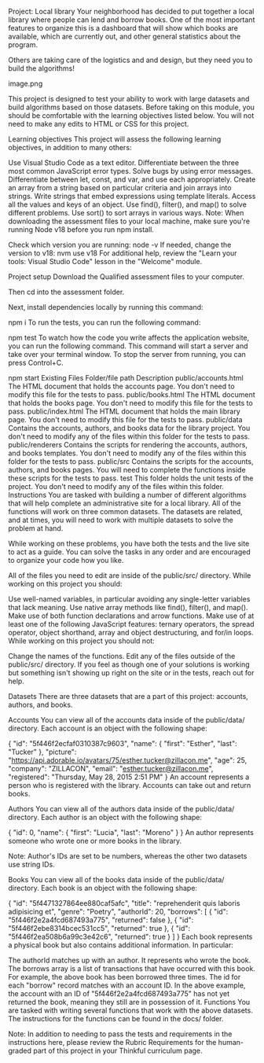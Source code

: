 Project: Local library
Your neighborhood has decided to put together a local library where people can lend and borrow books. One of the most important features to organize this is a dashboard that will show which books are available, which are currently out, and other general statistics about the program.

Others are taking care of the logistics and and design, but they need you to build the algorithms!

image.png

This project is designed to test your ability to work with large datasets and build algorithms based on those datasets. Before taking on this module, you should be comfortable with the learning objectives listed below. You will not need to make any edits to HTML or CSS for this project.

Learning objectives
This project will assess the following learning objectives, in addition to many others:

Use Visual Studio Code as a text editor.
Differentiate between the three most common JavaScript error types.
Solve bugs by using error messages.
Differentiate between let, const, and var, and use each appropriately.
Create an array from a string based on particular criteria and join arrays into strings.
Write strings that embed expressions using template literals.
Access all the values and keys of an object.
Use find(), filter(), and map() to solve different problems.
Use sort() to sort arrays in various ways.
Note: When downloading the assessment files to your local machine, make sure you're running Node v18 before you run npm install.

Check which version you are running: node -v
If needed, change the version to v18: nvm use v18
For additional help, review the "Learn your tools: Visual Studio Code" lesson in the "Welcome" module.

Project setup
Download the Qualified assessment files to your computer.

Then cd into the assessment folder.

Next, install dependencies locally by running this command:

npm i
To run the tests, you can run the following command:

npm test
To watch how the code you write affects the application website, you can run the following command. This command will start a server and take over your terminal window. To stop the server from running, you can press Control+C.

npm start
Existing Files
Folder/file path	Description
public/accounts.html	The HTML document that holds the accounts page. You don't need to modify this file for the tests to pass.
public/books.html	The HTML document that holds the books page. You don't need to modify this file for the tests to pass.
public/index.html	The HTML document that holds the main library page. You don't need to modify this file for the tests to pass.
public/data	Contains the accounts, authors, and books data for the library project. You don't need to modify any of the files within this folder for the tests to pass.
public/renderers	Contains the scripts for rendering the accounts, authors, and books templates. You don't need to modify any of the files within this folder for the tests to pass.
public/src	Contains the scripts for the accounts, authors, and books pages. You will need to complete the functions inside these scripts for the tests to pass.
test	This folder holds the unit tests of the project. You don't need to modify any of the files within this folder.
Instructions
You are tasked with building a number of different algorithms that will help complete an administrative site for a local library. All of the functions will work on three common datasets. The datasets are related, and at times, you will need to work with multiple datasets to solve the problem at hand.

While working on these problems, you have both the tests and the live site to act as a guide. You can solve the tasks in any order and are encouraged to organize your code how you like.

All of the files you need to edit are inside of the public/src/ directory.
While working on this project you should:

Use well-named variables, in particular avoiding any single-letter variables that lack meaning.
Use native array methods like find(), filter(), and map().
Make use of both function declarations and arrow functions.
Make use of at least one of the following JavaScript features: ternary operators, the spread operator, object shorthand, array and object destructuring, and for/in loops.
While working on this project you should not:

Change the names of the functions.
Edit any of the files outside of the public/src/ directory.
If you feel as though one of your solutions is working but something isn't showing up right on the site or in the tests, reach out for help.

Datasets
There are three datasets that are a part of this project: accounts, authors, and books.

Accounts
You can view all of the accounts data inside of the public/data/ directory. Each account is an object with the following shape:

{
  "id": "5f446f2ecfaf0310387c9603",
  "name": {
    "first": "Esther",
    "last": "Tucker"
  },
  "picture": "https://api.adorable.io/avatars/75/esther.tucker@zillacon.me",
  "age": 25,
  "company": "ZILLACON",
  "email": "esther.tucker@zillacon.me",
  "registered": "Thursday, May 28, 2015 2:51 PM"
}
An account represents a person who is registered with the library. Accounts can take out and return books.

Authors
You can view all of the authors data inside of the public/data/ directory. Each author is an object with the following shape:

{
  "id": 0,
  "name": {
    "first": "Lucia",
    "last": "Moreno"
  }
}
An author represents someone who wrote one or more books in the library.

Note: Author's IDs are set to be numbers, whereas the other two datasets use string IDs.

Books
You can view all of the books data inside of the public/data/ directory. Each book is an object with the following shape:

{
  "id": "5f4471327864ee880caf5afc",
  "title": "reprehenderit quis laboris adipisicing et",
  "genre": "Poetry",
  "authorId": 20,
  "borrows": [
    {
      "id": "5f446f2e2a4fcd687493a775",
      "returned": false
    },
    {
      "id": "5f446f2ebe8314bcec531cc5",
      "returned": true
    },
    {
      "id": "5f446f2ea508b6a99c3e42c6",
      "returned": true
    }
  ]
}
Each book represents a physical book but also contains additional information. In particular:

The authorId matches up with an author. It represents who wrote the book.
The borrows array is a list of transactions that have occurred with this book. For example, the above book has been borrowed three times.
The id for each "borrow" record matches with an account ID. In the above example, the account with an ID of "5f446f2e2a4fcd687493a775" has not yet returned the book, meaning they still are in possession of it.
Functions
You are tasked with writing several functions that work with the above datasets. The instructions for the functions can be found in the docs/ folder.

Note: In addition to needing to pass the tests and requirements in the instructions here, please review the Rubric Requirements for the human-graded part of this project in your Thinkful curriculum page.
